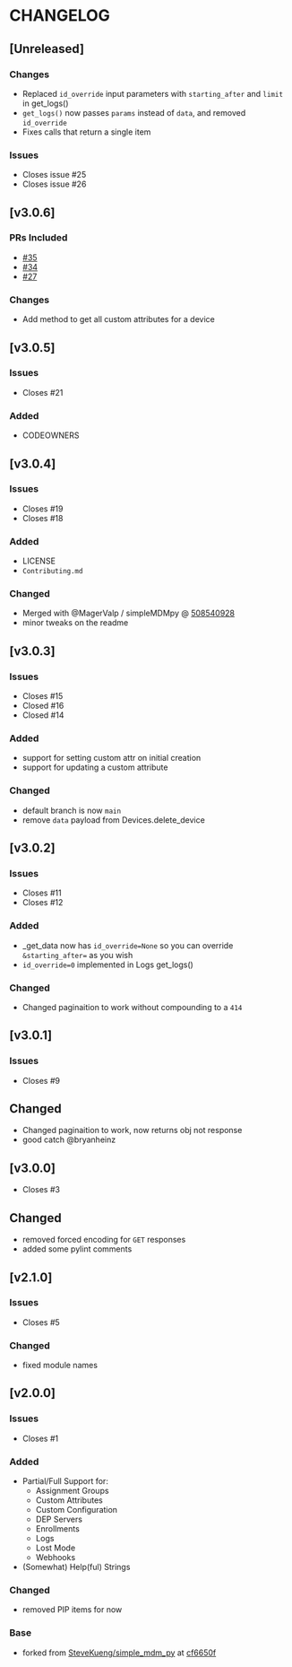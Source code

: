# CHANGELOG

## [Unreleased]

### Changes

- Replaced `id_override` input parameters with `starting_after` and `limit` in get_logs()
- `get_logs()` now passes `params` instead of `data`, and removed `id_override`
- Fixes calls that return a single item

### Issues

- Closes issue #25
- Closes issue #26

## [v3.0.6]

### PRs Included

- [#35](https://github.com/macadmins/simpleMDMpy/pull/25)
- [#34](https://github.com/macadmins/simpleMDMpy/pull/34)
- [#27](https://github.com/macadmins/simpleMDMpy/pull/27)

### Changes

- Add method to get all custom attributes for a device

## [v3.0.5]

### Issues

- Closes #21

### Added 

- CODEOWNERS

## [v3.0.4]

### Issues

- Closes #19
- Closes #18

### Added

- LICENSE
- `Contributing.md`

### Changed

- Merged with @MagerValp / simpleMDMpy @ [508540928](https://github.com/MagerValp/simpleMDMpy/commit/50854094bee2ac5306eded7c5614d76f3eab4c25)
- minor tweaks on the readme

## [v3.0.3]

### Issues

- Closes #15
- Closed #16
- Closed #14

### Added

- support for setting custom attr on initial creation
- support for updating a custom attribute

### Changed

- default branch is now `main`
- remove `data` payload from Devices.delete_device

## [v3.0.2]

### Issues

- Closes #11
- Closes #12

### Added

- _get_data now has `id_override=None` so you can override `&starting_after=` as you wish
- `id_override=0` implemented in Logs get_logs()

### Changed

- Changed paginaition to work without compounding to a `414`

## [v3.0.1]

### Issues

- Closes #9

## Changed

- Changed paginaition to work, now returns obj not response
- good catch @bryanheinz

## [v3.0.0]

- Closes #3

## Changed

- removed forced encoding for `GET` responses
- added some pylint comments

## [v2.1.0]

### Issues

- Closes #5

### Changed

- fixed module names

## [v2.0.0]

### Issues

- Closes #1

### Added

- Partial/Full Support for:
  - Assignment Groups
  - Custom Attributes
  - Custom Configuration
  - DEP Servers
  - Enrollments
  - Logs
  - Lost Mode
  - Webhooks
- (Somewhat) Help(ful) Strings

### Changed

- removed PIP items for now

### Base

- forked from [SteveKueng/simple_mdm_py](https://github.com/SteveKueng/simple_mdm_py/blob/master/setup.py) at [cf6650f](https://github.com/SteveKueng/simpleMDMpy/commit/cf6650fe72220577abd5c654d03476c88b81bcb0)
